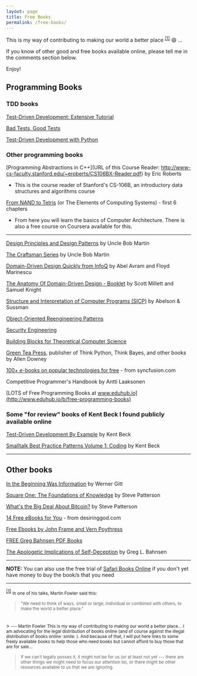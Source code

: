 ```yaml
---
layout: page
title: Free Books
permalink: /free-books/
---
```



This is my way of contributing to making our world a better place <sup id="footnote-indicator-1"><a href="#footnote-1">[1]</a></sup> :smile: ... 


If you know of other good and free books available online, please tell me in the comments section below.

Enjoy!


## Programming Books

### TDD books

[Test-Driven Development: Extensive Tutorial](https://leanpub.com/tdd-ebook/read)

[Bad Tests, Good Tests](http://practicalunittesting.com/btgt.php)

[Test-Driven Development with Python](http://www.obeythetestinggoat.com/pages/book.html#toc)

### Other programming books

[Programming Abstractions in C++](URL of this Course Reader: http://www-cs-faculty.stanford.edu/~eroberts/CS106BX-Reader.pdf) by Eric Roberts

- This is the course reader of Stanford's CS-106B, an introductory data structures and algorithms course

[From NAND to Tetris](http://nand2tetris.org/course.php) (or The Elements of Computing Systems) - first 6 chapters

- From here you will learn the basics of Computer Architecture. There is also a free course on Coursera available for this.

---

<!-- 
- Learn TDD and Django
 -->

 [Design Principles and Design Patterns](https://docs.google.com/file/d/0BxR1naE0JfyzV2JVbkYwRE5odGM/edit) by Uncle Bob Martin

 [The Craftsman Series](https://github.com/sensui/the-craftsman-book) by Uncle Bob Martin

[Domain-Driven Design Quickly from InfoQ](http://infoq.com/books/domain-driven-design-quickly) by Abel Avram and Floyd Marinescu

[The Anatomy Of Domain-Driven Design - Booklet](https://leanpub.com/theanatomyofdomain-drivendesign) by Scott Millett and Samuel Knight

[Structure and Interpretation of Computer Programs (SICP)](https://sicpebook.wordpress.com/ebook/) by Abelson & Sussman

[Object-Oriented Reengineering Patterns](http://scg.unibe.ch/download/oorp/)

[Security Engineering](http://www.cl.cam.ac.uk/~rja14/book.html)

[Building Blocks for Theoretical Computer Science](http://mfleck.cs.illinois.edu/building-blocks/)

[Green Tea Press](http://greenteapress.com/wp/), publisher of Think Python, Think Bayes, and other books by Allen Downey

[100+ e-books on popular technologies for free](https://www.syncfusion.com/resources/techportal/ebooks) - from syncfusion.com

Competitive Programmer's Handbook by Antti Laaksonen

[LOTS of Free Programming Books at www.eduhub.io](http://www.eduhub.io/b/free-programming-books)


### Some "for review" books of Kent Beck I found publicly available online

[Test-Driven Development By Example](http://www.eecs.yorku.ca/course_archive/2003-04/W/3311/sectionM/case_studies/money/KentBeck_TDD_byexample.pdf) by Kent Beck

[Smalltalk Best Practice Patterns Volume 1: Coding](https://pdfs.semanticscholar.org/e025/d7b42423a45fe0c22bc13ab1d5be5a22b616.pdf) by Kent Beck

---

## Other books

[In the Beginning Was Information](https://answersingenesis.org/answers/books/in-beginning-was-information/) by Werner Gitt

[Square One: The Foundations of Knowledge](http://steve-patterson.com/wp-content/uploads/2016/12/SquareOne_PDF.pdf) by Steve Patterson

[What's the Big Deal About Bitcoin?](http://steve-patterson.com/wp-content/uploads/2015/03/WhatsTheBigDealAboutBitcoin.pdf) by Steve Patterson

[14 Free eBooks for You](http://www.desiringgod.org/articles/14-free-ebooks-for-you) - from desiringgod.com

[Free Ebooks by John Frame and Vern Poythress](https://frame-poythress.org/ebooks/)

[FREE Greg Bahnsen PDF Books](https://presupp101.wordpress.com/2013/07/15/free-greg-bahnsen-pdf-books/)

[The Apologetic Implications of Self-Deception](https://biblicalthinker.files.wordpress.com/2013/01/the-apologetic-implications-of-self-deception.pdf) by Greg L. Bahnsen


---

**NOTE:** You can also use the free trial of [Safari Books Online](https://www.safaribooksonline.com) if you don't yet have money to buy the book/s that you need


-----


<sup id="footnote-1">[[1]](#footnote-indicator-1)</sup> <small>In one of his talks, Martin Fowler said this:</small>

> <small>"We need to think of ways, small or large, individual or combined with others, to make the world a better place."</small>
<br />
> <small>--- Martin Fowler</small>

<small>
This is my way of contributing to making our world a better place... 
</small>

<small>
I am advocating for the legal distribution of books online (and of course against the illegal distribution of books online :smile: ). And because of that, I will put here links to some freely available books to help those who need books but cannot afford to buy those that are for sale...
</small>

> <small>If we can't legally posses it, it might not be for us (or at least not yet --- there are other things we might need to focus our attention to), or there might be other resources available to us that we are ignoring.</small>


